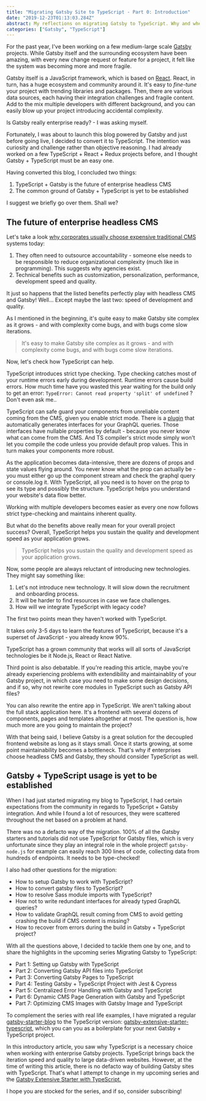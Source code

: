 ```yaml
---
title: "Migrating Gatsby Site to TypeScript - Part 0: Introduction"
date: "2019-12-23T01:13:03.284Z"
abstract: My reflections on migrating Gatsby to TypeScript. Why and when one must consider migrating. Where to look for resources.
categories: ["Gatsby", "TypeScript"]
---
```


For the past year, I've been working on a few medium-large scale [Gatsby](https://www.gatsbyjs.org/) projects. While Gatsby itself and the surrounding ecosystem have been amazing, with every new change request or feature for a project, it felt like the system was becoming more and more fragile.

Gatsby itself is a JavaScript framework, which is based on [React](https://reactjs.org/). React, in turn, has a huge ecosystem and community around it. It's easy to *fine-tune* your project with trending libraries and packages. Then, there are various data sources, each having their integration challenges and fragile content. Add to the mix multiple developers with different background, and you can easily blow up your project introducing accidental complexity.

Is Gatsby really enterprise ready? - I was asking myself.

Fortunately, I was about to launch this blog powered by Gatsby and just before going live, I decided to convert it to TypeScript. The intention was curiosity and challenge rather than objective reasoning. I had already worked on a few TypeScript + React + Redux projects before, and I thought Gatsby + TypeScript must be an easy one.

Having converted this blog, I concluded two things:

1. TypeScript + Gatsby is the future of enterprise headless CMS
2. The common ground of Gatsby + TypeScript is yet to be established

I suggest we briefly go over them. Shall we?

## The future of enterprise headless CMS

Let's take a look [why corporates usually choose expensive traditional CMS](https://www.npgroup.net/blog/why-enterprise-organizations-choose-expensive-cms-platforms-off-the-shelf-liabilities/) systems today:

1. They often need to outsource accountability - someone else needs to be responsible to reduce organizational complexity (much like in programming). This suggests why agencies exist.
2. Technical benefits such as customization, personalization, performance, development speed and quality.

It just so happens that the listed benefits perfectly play with headless CMS and Gatsby! Well... Except maybe the last two: speed of development and quality.

As I mentioned in the beginning, it's quite easy to make Gatsby site complex as it grows - and with complexity come bugs, and with bugs come slow iterations.

> It's easy to make Gatsby site complex as it grows - and with complexity come bugs, and with bugs come slow iterations.

Now, let's check how TypeScript can help.

TypeScript introduces strict type checking. Type checking catches most of your runtime errors early during development. Runtime errors cause build errors. How much time have you wasted this year waiting for the build only to get an error: `TypeError: Cannot read property 'split' of undefined` ? Don't even ask me..

TypeScript can safe guard your components from unreliable content coming from the CMS, given you enable strict mode. There is a [plugin](https://www.gatsbyjs.org/packages/gatsby-plugin-codegen/) that automatically generates interfaces for your GraphQL queries. Those interfaces have nullable properties by default - because you never know what can come from the CMS. And TS compiler's strict mode simply won't let you compile the code unless you provide default prop values. This in turn makes your components more robust.

As the application becomes data-intensive, there are dozens of props and state values flying around. You never know what the prop can actually be - you must either go up the component stream and check the graphql query or console.log it. With TypeScript, all you need is to hover on the prop to see its type and possibly the structure. TypeScript helps you understand your website's data flow better.

Working with multiple developers becomes easier as every one now follows strict type-checking and maintains inherent quality.

But what do the benefits above really mean for your overall project success? Overall, TypeScript helps you sustain the quality and development speed as your application grows.

> TypeScript helps you sustain the quality and development speed as your application grows.

Now, some people are always reluctant of introducing new technologies. They might say something like:

1. Let's not introduce new technology. It will slow down the recruitment and onboarding process.
2. It will be harder to find resources in case we face challenges.
3. How will we integrate TypeScript with legacy code?

The first two points mean they haven't worked with TypeScript.

It takes only 3-5 days to learn the features of TypeScript, because it's a superset of JavaScript - you already know 90%.

TypeScript has a grown community that works will all sorts of JavaScript technologies be it Node.js, React or React Native.

Third point is also debatable. If you're reading this article, maybe you're already experiencing problems with extendibility and maintainablity of your Gatsby project, in which case you need to make some design decisions, and if so, why not rewrite core modules in TypeScript such as Gatsby API files?

You can also rewrite the entire app in TypeScript. We aren't talking about the full stack application here. It's a frontend with several dozens of components, pages and templates altogether at most. The question is, how much more are you going to maintain the project?

With that being said, I believe Gatsby is a great solution for the decoupled frontend website as long as it stays small. Once it starts growing, at some point maintainability becomes a bottleneck.   That's why if enterprises choose headless CMS and Gatsby, they should consider TypeScript as well.

## Gatsby + TypeScript usage is yet to be established

When I had just started migrating my blog to TypeScript, I had certain expectations from the community in regards to TypeScript + Gatsby integration. And while I found a lot of resources, they were scattered throughout the net based on a problem at hand.

There was no a defacto way of the migration. 100% of all the Gatsby starters and tutorials did not use TypeScript for Gatsby files, which is very unfortunate since they play an integral role in the whole project! `gatsby-node.js` for example can easily reach 300 lines of code, collecting data from hundreds of endpoints. It needs to be type-checked! 

I also had other questions for the migration:

- How to setup Gatsby to work with TypeScript?
- How to convert gatsby files to TypeScript?
- How to resolve Sass module imports with TypeScript?
- How not to write redundant interfaces for already typed GraphQL queries?
- How to validate GraphQL result coming from CMS to avoid getting crashing the build if CMS content is missing?
- How to recover from errors during the build in Gatsby + TypeScript project?

With all the questions above, I decided to tackle them one by one, and to share the highlights in the upcoming series Migrating Gatsby to TypeScript:

- Part 1: Setting up Gatsby with TypeScript
- Part 2: Converting Gatsby API files into TypeScript
- Part 3: Converting Gatsby Pages to TypeScript
- Part 4: Testing Gatsby + TypeScript Project with Jest & Cypress
- Part 5: Centralized Error Handling with Gatsby and TypeScript
- Part 6: Dynamic CMS Page Generation with Gatsby and TypeScript
- Part 7: Optimizing CMS Images with Gatsby Image and TypeScript

To complement the series with real life examples, I have migrated a regular [gatsby-starter-blog](https://github.com/gatsbyjs/gatsby-starter-blog) to the TypeScript version: [gatsby-extensive-starter-typescript](https://github.com/assainov/gatsby-extensive-starter-typescript), which you can you as a boilerplate for your next Gatsby + TypeScript project.

In this introductory article, you saw why TypeScript is a necessary choice when working with enterprise Gatsby projects. TypeScript brings back the iteration speed and quality to large data-driven websites. However, at the time of writing this article, there is no defacto way of building Gatsby sites with TypeScript. That's what I attempt to change in my upcoming series and the [Gatsby Extensive Starter with TypeScript.](https://github.com/assainov/gatsby-extensive-starter-typescript)

I hope you are stocked for the series, and if so, consider subscribing!